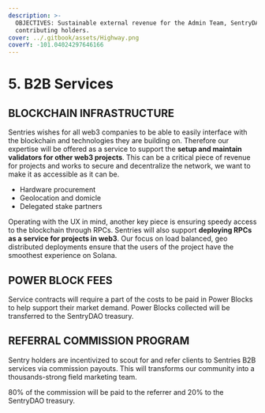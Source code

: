 ```yaml
---
description: >-
  OBJECTIVES: Sustainable external revenue for the Admin Team, SentryDAO, and
  contributing holders.
cover: ../.gitbook/assets/Highway.png
coverY: -101.04024297646166
---
```


# 5. B2B Services

## BLOCKCHAIN INFRASTRUCTURE

Sentries wishes for all web3 companies to be able to easily interface with the blockchain and technologies they are building on. Therefore our expertise will be offered as a service to support the **setup and maintain validators for other web3 projects**. This can be a critical piece of revenue for projects and works to secure and decentralize the network, we want to make it as accessible as it can be.

- Hardware procurement
- Geolocation and domicle
- Delegated stake partners

Operating with the UX in mind, another key piece is ensuring speedy access to the blockchain through RPCs. Sentries will also support **deploying RPCs as a service for projects in web3**. Our focus on load balanced, geo distributed deployments ensure that the users of the project have the smoothest experience on Solana.

## POWER BLOCK FEES

Service contracts will require a part of the costs to be paid in Power Blocks to help support their market demand. Power Blocks collected will be transferred to the SentryDAO treasury.

## REFERRAL COMMISSION PROGRAM

Sentry holders are incentivized to scout for and refer clients to Sentries B2B services via commission payouts. This will transforms our community into a thousands-strong field marketing team.

80% of the commission will be paid to the referrer and 20% to the SentryDAO treasury.
